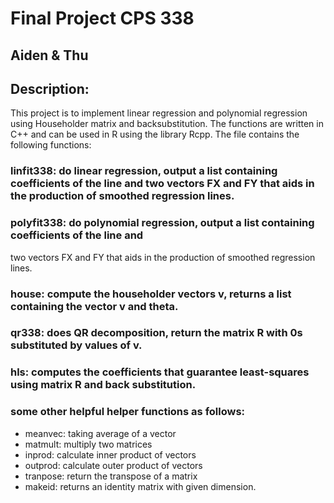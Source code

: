 # Final Project CPS 338

## Aiden & Thu

## Description:

This project is to implement linear regression and polynomial regression using Householder matrix and backsubstitution. The functions are written in C++ and can be used in R using the library Rcpp. The file contains the following functions:
 
 ### linfit338: do linear regression, output a list containing coefficients of the line and two vectors FX and FY that aids in the production of smoothed regression lines.

### polyfit338: do polynomial regression, output a list containing coefficients of the line and
two vectors FX and FY that aids in the production of smoothed regression lines.

### house: compute the householder vectors v, returns a list containing the vector v and theta.

### qr338: does QR decomposition, return the matrix R with 0s substituted by values of v.

### hls: computes the coefficients that guarantee least-squares using matrix R and back substitution.

### some other helpful helper functions as follows:
  + meanvec: taking average of a vector
  + matmult: multiply two matrices
  + inprod: calculate inner product of vectors
  + outprod: calculate outer product of vectors
  + tranpose: return the transpose of a matrix
  + makeid: returns an identity matrix with given dimension.
